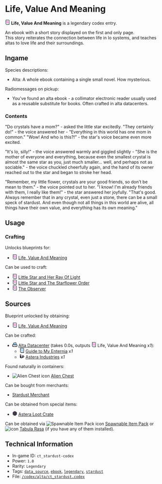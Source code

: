 # Life, Value And Meaning

<img src="https://raw.githubusercontent.com/Ceterai/Enternia/main/codex/alta/ebook/stardust.png" alt="Life, Value And Meaning icon" loading="lazy" width="auto" height="16px"/> **Life, Value And Meaning** is a legendary codex entry.

An ebook with a short story displayed on the first and only page.  
This story reiterates the connection between life in Io systems, and teaches altas to love life and their surroundings.

## Ingame

Species descriptions:

- Alta: A whole ebook containing a single small novel. How mysterious.

Radiomessages on pickup:

- You've found an alta ebook - a collimator electronic reader usually used as a reusable substitute for books. Often crafted in alta datacenters.

### Contents

"Do crystals have a mom?" - asked the little star excitedly. "They certainly do!" - the voice answered her - "Everything in this world has one mom in common."
"Wow! And who is this?!" - the star's voice became even more excited.

"It's Io, silly!" - the voice answered warmly and giggled slightly - "She is the mother of everyone and everything, because even the smallest crystal is almost the same star as you, just much smaller... well, and perhaps not as sociable." - the voice chuckled cheerfully again, and the hand of its owner reached out to the star and began to stroke her head.

"Remember, my little flower, crystals are your good friends, so don't be mean to them." - the voice pointed out to her.
"I know! I'm already friends with them, I really like them!" - the star answered her joyfully.
"That's good. Always remember that in any crystal, even just a stone, there can be a small speck of stardust. And even though not all things in this world are alive, all things have their own value, and everything has its own meaning."

## Usage

### Crafting

Unlocks blueprints for:

- <img src="https://raw.githubusercontent.com/Ceterai/Enternia/main/codex/alta/ebook/stardust.png" alt="Life, Value And Meaning icon" loading="lazy" width="auto" height="16px"/> [Life, Value And Meaning](https://ceterai.github.io/MyEnternia/Wiki/Life,ValueAndMeaning)

Can be used to craft:

- <img src="https://raw.githubusercontent.com/Ceterai/Enternia/main/codex/alta/ebook/stardust.png" alt="Little Star and Her Ray Of Light icon" loading="lazy" width="auto" height="16px"/> [Little Star and Her Ray Of Light](https://ceterai.github.io/MyEnternia/Wiki/LittleStarandHerRayOfLight)
- <img src="https://raw.githubusercontent.com/Ceterai/Enternia/main/codex/alta/ebook/stardust.png" alt="Little Star and The Starflower Order icon" loading="lazy" width="auto" height="16px"/> [Little Star and The Starflower Order](https://ceterai.github.io/MyEnternia/Wiki/LittleStarandTheStarflowerOrder)
- <img src="https://raw.githubusercontent.com/Ceterai/Enternia/main/codex/alta/ebook/stardust.png" alt="The Observer icon" loading="lazy" width="auto" height="16px"/> [The Observer](https://ceterai.github.io/MyEnternia/Wiki/TheObserver)

## Sources

Blueprint unlocked by obtaining:

- <img src="https://raw.githubusercontent.com/Ceterai/Enternia/main/codex/alta/ebook/stardust.png" alt="Life, Value And Meaning icon" loading="lazy" width="auto" height="16px"/> [Life, Value And Meaning](https://ceterai.github.io/MyEnternia/Wiki/Life,ValueAndMeaning)

Can be crafted:

- ![ ](https://raw.githubusercontent.com/Ceterai/Enternia/main/objects/alta/crafting/datacenter/icon.png) [Alta Datacenter](https://ceterai.github.io/MyEnternia/Wiki/AltaDatacenter) (takes 0.0s, outputs <img src="https://raw.githubusercontent.com/Ceterai/Enternia/main/codex/alta/ebook/stardust.png" alt="Life, Value And Meaning icon" loading="lazy" width="auto" height="16px"/> Life, Value And Meaning x*1*):
  - <img src="https://raw.githubusercontent.com/Ceterai/Enternia/main/codex/alta/ebook/basic.png" alt="Guide to My Enternia icon" loading="lazy" width="auto" height="16px"/> [Guide to My Enternia](https://ceterai.github.io/MyEnternia/Wiki/GuidetoMyEnternia) x*1*
  - <img src="https://raw.githubusercontent.com/Ceterai/Enternia/main/codex/alta/datamass/astera.png" alt="Astera Industries icon" loading="lazy" width="auto" height="16px"/> [Astera Industries](https://ceterai.github.io/MyEnternia/Wiki/AsteraIndustries) x*1*

Found naturally in containers:

- <img src="https://starbounder.org/mediawiki/images/3/35/Alien_Chest.png" alt="Alien Chest icon" loading="lazy" width="12px" height="9.75px"/> [Alien Chest](https://starbounder.org/Alien_Chest)

Can be bought from merchants:

- [Stardust Merchant](https://ceterai.github.io/MyEnternia/Wiki/StardustMerchant)

Can be obtained from special items:

- <img src="https://raw.githubusercontent.com/Ceterai/Enternia/main/items/active/alta/loot/biome/ct_astera_loot.png" alt="Astera Loot Crate icon" loading="lazy" width="auto" height="16px"/> [Astera Loot Crate](https://ceterai.github.io/MyEnternia/Wiki/AsteraLootCrate)

Can be obtained via <img src="https://raw.githubusercontent.com/Silverfeelin/Starbound-SpawnableItemPack/master/interface/sip/iconSmall.png" alt="Spawnable Item Pack icon" width="18" height="14"/> [Spawnable Item Pack](https://steamcommunity.com/sharedfiles/filedetails/?id=733665104) or <img src="https://steamuserimages-a.akamaihd.net/ugc/263843960696222713/3EC9A7C005541F7D577EBCB8C5736B4EFC9973D6/" alt="icon" width="8" height="12"/> [Tabula Rasa](https://community.playstarbound.com/resources/the-tabula-rasa.3222/) (if you have any of them installed).

## Technical Information

- In-game ID: `ct_stardust-codex`
- Power: `1.0`
- Rarity: `Legendary`
- Tags: [`data_source`](https://ceterai.github.io/MyEnternia/Wiki/Tags/DataSource), [`ebook`](https://ceterai.github.io/MyEnternia/Wiki/Tags/Ebook), [`legendary`](https://ceterai.github.io/MyEnternia/Wiki/Tags/Legendary), [`stardust`](https://ceterai.github.io/MyEnternia/Wiki/Tags/Stardust)
- File: [`/codex/alta/ct_stardust.codex`](https://github.com/Ceterai/Enternia/blob/main/codex/alta/ct_stardust.codex)

